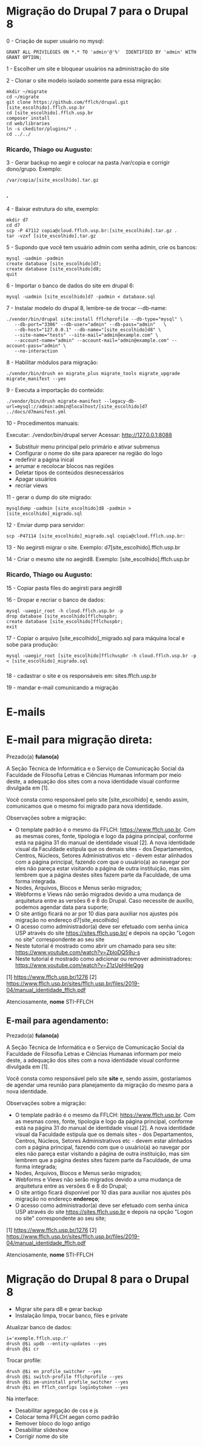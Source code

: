 # Migração do Drupal 7 para o Drupal 8

0 - Criação de super usuário no mysql:

    GRANT ALL PRIVILEGES ON *.* TO 'admin'@'%'  IDENTIFIED BY 'admin' WITH GRANT OPTION;

1 - Escolher um site e bloquear usuários na administração do site

2 - Clonar o site modelo isolado somente para essa migração:

    mkdir ~/migrate
    cd ~/migrate
    git clone https://github.com/fflch/drupal.git [site_escolhido].fflch.usp.br
    cd [site_escolhido].fflch.usp.br
    composer install
    cd web/libraries
    ln -s ckeditor/plugins/* .
    cd ../../

### Ricardo, Thiago ou Augusto:

3 - Gerar backup no aegir e colocar na pasta /var/copia e corrigir dono/grupo. Exemplo:

    /var/copia/[site_escolhido].tar.gz
### .

4 - Baixar estrutura do site, exemplo:

    mkdir d7
    cd d7
    scp -P 47112 copia@cloud.fflch.usp.br:[site_escolhido].tar.gz .
    tar -vzxf [site_escolhido].tar.gz

5 - Supondo que você tem usuário admin com senha admin, crie os bancos:

    mysql -uadmin -padmin
    create database [site_escolhido]d7;
    create database [site_escolhido]d8;
    quit

6 - Importar o banco de dados do site em drupal 6:

    mysql -uadmin [site_escolhido]d7 -padmin < database.sql

7 - Instalar modelo do drupal 8, lembre-se de trocar --db-name:

    ./vendor/bin/drupal site:install fflchprofile --db-type="mysql" \
       --db-port="3306" --db-user="admin" --db-pass="admin"   \
       --db-host="127.0.0.1" --db-name="[site_escolhido]d8" \
       --site-name="tests" --site-mail="admin@example.com" \
       --account-name="admin" --account-mail="admin@example.com" --account-pass="admin" \
       --no-interaction

8 - Habilitar módulos para migração:

    ./vendor/bin/drush en migrate_plus migrate_tools migrate_upgrade migrate_manifest --yes

9 - Executa a importação do conteúdo:

    ./vendor/bin/drush migrate-manifest --legacy-db-url=mysql://admin:admin@localhost/[site_escolhido]d7 ../docs/d7manifest.yml

10 - Procedimentos manuais:


Executar: ./vendor/bin/drupal server
Acessar: http://127.0.0.1:8088


 - Substituir menu principal pelo primário e ativar submenus
 - Configurar o nome do site para aparecer na região do logo
 - redefinir a página inical
 - arrumar e recolocar blocos nas regiões
 - Deletar tipos de conteúdos desnecessários
 - Apagar usuários
 - recriar views


11 - gerar o dump do site migrado:

    mysqldump -uadmin [site_escolhido]d8 -padmin > [site_escolhido]_migrado.sql

12 - Enviar dump para servidor:

    scp -P47114 [site_escolhido]_migrado.sql copia@cloud.fflch.usp.br:



13 - No aegirsti migrar o site. Exemplo: d7[site_escolhido].fflch.usp.br

14 - Criar o mesmo site no aegird8. Exemplo: [site_escolhido].fflch.usp.br

### Ricardo, Thiago ou Augusto:

15 - Copiar pasta files do aegirsti para aegird8

16 - Dropar e recriar o banco de dados:

    mysql -uaegir_root -h cloud.fflch.usp.br -p
    drop database [site_escolhido]fflchuspbr;
    create database [site_escolhido]fflchuspbr;
    exit

17 - Copiar o arquivo [site_escolhido]_migrado.sql para máquina local e sobe
para produção:

    mysql -uaegir_root [site_escolhido]fflchuspbr -h cloud.fflch.usp.br -p < [site_escolhido]_migrado.sql
###

18 - cadastrar o site e os responsáveis em: sites.fflch.usp.br

19 - mandar e-mail comunicando a migração

# E-mails

# E-mail para migração direta:

Prezado(a) __fulano(a)__

A Seção Técnica de Informática e o Serviço de Comunicação Social da Faculdade de Filosofia Letras e Ciências Humanas informam por meio deste, a adequação dos sites com a nova identidade visual conforme divulgada em [1].

Você consta como responsável pelo site [site_escolhido] e, sendo assim, comunicamos que o mesmo foi migrado para nova identidade.

Observações sobre a migração:

 - O template padrão é o mesmo da FFLCH: https://www.fflch.usp.br. Com as mesmas cores, fonte, tipologia e logo da página principal, conforme está na página 31 do manual de identidade visual [2].
A nova identidade visual da Faculdade estipula que os demais sites - dos Departamentos, Centros, Núcleos, Setores Administrativos etc - devem estar alinhados com a página principal, fazendo com que o usuário(a) ao navegar por eles não pareça estar visitando a página de outra instituição, mas sim lembrem que a página destes sites fazem parte da Faculdade, de uma forma integrada.
 - Nodes, Arquivos, Blocos e Menus serão migrados;
 - Webforms e Views não serão migrados devido a uma mudança de arquitetura entre as versões 6 e 8 do Drupal. Caso necessite de auxílio, podemos agendar data para suporte;
 - O site antigo ficará no ar por 10 dias para auxiliar nos ajustes pós migração no endereço d7[site_escolhido]
 - O acesso como administrador(a) deve ser efetuado com senha única USP através do site https://sites.fflch.usp.br/ e depois na opção "Logon no site" correspondente ao seu site
 - Neste tutorial é mostrado como abrir um chamado para seu site: https://www.youtube.com/watch?v=ZbloDQ59u-s
 - Neste tutorial é mostrado como adicionar ou remover administradores: https://www.youtube.com/watch?v=Z1zUpHHeQgg

[1] https://www.fflch.usp.br/1276
[2] https://www.fflch.usp.br/sites/fflch.usp.br/files/2019-04/manual_identidade_fflch.pdf

Atenciosamente,
__nome__
STI-FFLCH







## E-mail para agendamento:

Prezado(a) __fulano(a)__

A Seção Técnica de Informática e o Serviço de Comunicação Social da Faculdade de Filosofia Letras e Ciências Humanas informam por meio deste, a adequação dos sites com a nova identidade visual conforme divulgada em [1].

Você consta como responsável pelo site __site__ e, sendo assim, gostaríamos de agendar uma reunião para planejamento da migração do mesmo para a nova identidade.

Observações sobre a migração:

 - O template padrão é o mesmo da FFLCH: https://www.fflch.usp.br. Com as mesmas cores, fonte, tipologia e logo da página principal, conforme está na página 31 do manual de identidade visual [2].
A nova identidade visual da Faculdade estipula que os demais sites - dos Departamentos, Centros, Núcleos, Setores Administrativos etc - devem estar alinhados com a página principal, fazendo com que o usuário(a) ao navegar por eles não pareça estar visitando a página de outra instituição, mas sim lembrem que a página destes sites fazem parte da Faculdade, de uma forma integrada;
 - Nodes, Arquivos, Blocos e Menus serão migrados;
 - Webforms e Views não serão migrados devido a uma mudança de arquitetura entre as versões 6 e 8 do Drupal;
 - O site antigo ficará disponível por 10 dias para auxiliar nos ajustes pós migração no endereço __endereço__;
 - O acesso como administrador(a) deve ser efetuado com senha única USP através do site https://sites.fflch.usp.br e depois na opção "Logon no site" correspondente ao seu site;

[1] https://www.fflch.usp.br/1276
[2] https://www.fflch.usp.br/sites/fflch.usp.br/files/2019-04/manual_identidade_fflch.pdf

Atenciosamente,
__nome__
STI-FFLCH









# Migração do Drupal 8 para o Drupal 8

 - Migrar site para d8 e gerar backup
 - Instalação limpa, trocar banco, files e private

Atualizar banco de dados:

    i='exemple.fflch.usp.r'
    drush @$i updb --entity-updates --yes
    drush @$i cr
    
Trocar profile:

    drush @$i en profile_switcher --yes
    drush @$i switch-profile fflchprofile --yes
    drush @$i pm-uninstall profile_switcher --yes
    drush @$i en fflch_configs loginbytoken --yes
    
Na interface:   

 - Desabilitar agregação de css e js
 - Colocar tema FFLCH aegan como padrão
 - Remover bloco do logo antigo
 - Desabilitar slideshow
 - Corrigir nome do site


